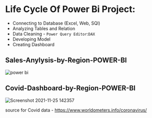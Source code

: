 
# Life Cycle Of Power Bi Project:
- Connecting to Database (Excel, Web, SQl)
- Analyzing Tables and Relation
- Data Cleaning - `Power Query Editor`:`DAX`
- Developing Model 
- Creating Dashboard 

 ##  Sales-Anylysis-by-Region-POWER-BI


![power bi](https://user-images.githubusercontent.com/80107475/143312677-35449668-50c2-4370-a35b-6ca7a5c413d1.jpg)

##  Covid-Dashboard-by-Region-POWER-BI

![Screenshot 2021-11-25 142357](https://user-images.githubusercontent.com/80107475/143461661-8403706f-2a76-4adf-a2ba-617ec2919499.jpg)

source for Covid data - https://www.worldometers.info/coronavirus/

